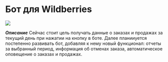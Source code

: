 # Бот для Wildberries
<a href="https://codeclimate.com/github/DrAculaJD/wildberries_bot/maintainability"><img src="https://api.codeclimate.com/v1/badges/ec282165f37500a9dfba/maintainability" /></a>

***Описание***
Сейчас стоит цель получать данные о заказах и продажах за текущий день при нажатии на кнопку в боте.
Далее планииуется постепенно развивать бот, добавляя к нему новый функционал: отчеты за выбранный период, информация об отменах заказа, автоматическое оповещение о заказах и продажах.
